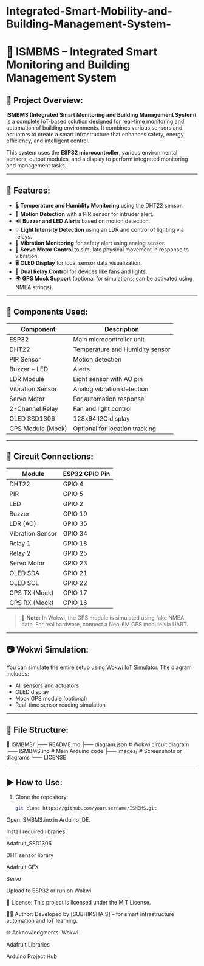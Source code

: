 # Integrated-Smart-Mobility-and-Building-Management-System-
# 🏢 ISMBMS – Integrated Smart Monitoring and Building Management System

## 📘 Project Overview:

**ISMBMS (Integrated Smart Monitoring and Building Management System)** is a complete IoT-based solution designed for real-time monitoring and automation of building environments. It combines various sensors and actuators to create a smart infrastructure that enhances safety, energy efficiency, and intelligent control.

This system uses the **ESP32 microcontroller**, various environmental sensors, output modules, and a display to perform integrated monitoring and management tasks.

---

## 🔧 Features:

- 🌡️ **Temperature and Humidity Monitoring** using the DHT22 sensor.
- 🚶 **Motion Detection** with a PIR sensor for intruder alert.
- 🔊 **Buzzer and LED Alerts** based on motion detection.
- 💡 **Light Intensity Detection** using an LDR and control of lighting via relays.
- 🔩 **Vibration Monitoring** for safety alert using analog sensor.
- 🔁 **Servo Motor Control** to simulate physical movement in response to vibration.
- 🖥️ **OLED Display** for local sensor data visualization.
- 🔌 **Dual Relay Control** for devices like fans and lights.
- 🌍 **GPS Mock Support** (optional for simulations; can be activated using NMEA strings).

---

## 🧰 Components Used:

| Component             | Description                                  |
|----------------------|----------------------------------------------|
| ESP32                | Main microcontroller unit                    |
| DHT22                | Temperature and Humidity sensor              |
| PIR Sensor           | Motion detection                             |
| Buzzer + LED         | Alerts                                       |
| LDR Module           | Light sensor with AO pin                     |
| Vibration Sensor     | Analog vibration detection                   |
| Servo Motor          | For automation response                      |
| 2-Channel Relay      | Fan and light control                        |
| OLED SSD1306         | 128x64 I2C display                           |
| GPS Module (Mock)    | Optional for location tracking               |

---

## 🔌 Circuit Connections:

| Module           | ESP32 GPIO Pin |
|------------------|----------------|
| DHT22            | GPIO 4         |
| PIR              | GPIO 5         |
| LED              | GPIO 2         |
| Buzzer           | GPIO 19        |
| LDR (AO)         | GPIO 35        |
| Vibration Sensor | GPIO 34        |
| Relay 1          | GPIO 18        |
| Relay 2          | GPIO 25        |
| Servo Motor      | GPIO 23        |
| OLED SDA         | GPIO 21        |
| OLED SCL         | GPIO 22        |
| GPS TX (Mock)    | GPIO 17        |
| GPS RX (Mock)    | GPIO 16        |

> 🔎 **Note:** In Wokwi, the GPS module is simulated using fake NMEA data. For real hardware, connect a Neo-6M GPS module via UART.

---

## 📷 Wokwi Simulation:

You can simulate the entire setup using [Wokwi IoT Simulator](https://wokwi.com/). The diagram includes:

- All sensors and actuators
- OLED display
- Mock GPS module (optional)
- Real-time sensor reading simulation

---

## 📂 File Structure:

📁 ISMBMS/
├── README.md
├── diagram.json # Wokwi circuit diagram
├── ISMBMS.ino # Main Arduino code
├── images/ # Screenshots or diagrams
└── LICENSE

---

## ▶️ How to Use:

1. Clone the repository:
   ```bash
   git clone https://github.com/yourusername/ISMBMS.git
Open ISMBMS.ino in Arduino IDE.

Install required libraries:

Adafruit_SSD1306

DHT sensor library

Adafruit GFX

Servo

Upload to ESP32 or run on Wokwi.

📜 License:
This project is licensed under the MIT License.

👨‍💻 Author:
Developed by [SUBHIKSHA S] – for smart infrastructure automation and IoT learning.

🌐 Acknowledgments:
Wokwi

Adafruit Libraries

Arduino Project Hub
